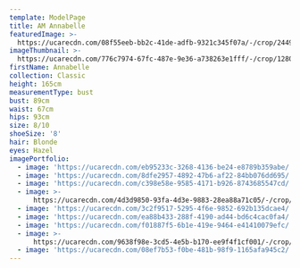 ```yaml
---
template: ModelPage
title: AM Annabelle
featuredImage: >-
  https://ucarecdn.com/08f55eeb-bb2c-41de-adfb-9321c345f07a/-/crop/2449x1204/0,274/-/preview/
imageThumbnail: >-
  https://ucarecdn.com/776c7974-67fc-487e-9e36-a738263e1fff/-/crop/1280x1610/0,0/-/preview/
firstName: Annabelle
collection: Classic
height: 165cm
measurementType: bust
bust: 89cm
waist: 67cm
hips: 93cm
size: 8/10
shoeSize: '8'
hair: Blonde
eyes: Hazel
imagePortfolio:
  - image: 'https://ucarecdn.com/eb95233c-3268-4136-be24-e8789b359abe/'
  - image: 'https://ucarecdn.com/8dfe2957-4892-47b6-af22-84bb076dd695/'
  - image: 'https://ucarecdn.com/c398e58e-9585-4171-b926-8743685547cd/'
  - image: >-
      https://ucarecdn.com/4d3d9850-93fa-4d3e-9883-28ea88a71c05/-/crop/939x1279/0,146/-/preview/
  - image: 'https://ucarecdn.com/3c2f9517-5295-4f6e-9852-692b135dcae4/'
  - image: 'https://ucarecdn.com/ea88b433-288f-4190-ad44-bd6c4cac0fa4/'
  - image: 'https://ucarecdn.com/f01887f5-6b1e-419e-9464-e41410079efc/'
  - image: >-
      https://ucarecdn.com/9638f98e-3cd5-4e5b-b170-ee9f4f1cf001/-/crop/920x1417/0,0/-/preview/
  - image: 'https://ucarecdn.com/08ef7b53-f0be-481b-98f9-1165afa945c2/'
---
```


